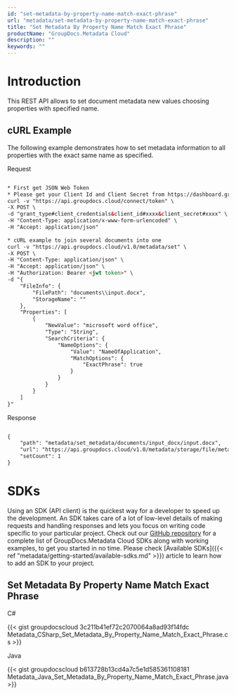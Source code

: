 ```yaml
---
id: "set-metadata-by-property-name-match-exact-phrase"
url: "metadata/set-metadata-by-property-name-match-exact-phrase"
title: "Set Metadata By Property Name Match Exact Phrase"
productName: "GroupDocs.Metadata Cloud"
description: ""
keywords: ""
---
```







# Introduction #

This REST API allows to set document metadata new values choosing properties with specified name.

## cURL Example ##

The following example demonstrates how to set metadata information to all properties with the exact same name as specified.


 Request

```html 

* First get JSON Web Token
* Please get your Client Id and Client Secret from https://dashboard.groupdocs.cloud/applications. Kindly place Client Id in "client_id" and Client Secret in "client_secret" argument.
curl -v "https://api.groupdocs.cloud/connect/token" \
-X POST \
-d "grant_type#client_credentials&client_id#xxxx&client_secret#xxxx" \
-H "Content-Type: application/x-www-form-urlencoded" \
-H "Accept: application/json"
   
* cURL example to join several documents into one
curl -v "https://api.groupdocs.cloud/v1.0/metadata/set" \
-X POST \
-H "Content-Type: application/json" \
-H "Accept: application/json" \
-H "Authorization: Bearer <jwt token>" \
-d "{
    "FileInfo": {
        "FilePath": "documents\\input.docx",
        "StorageName": ""
    },
    "Properties": [
        {
            "NewValue": "microsoft word office",
            "Type": "String",
            "SearchCriteria": {
                "NameOptions": {
                    "Value": "NameOfApplication",
                    "MatchOptions": {
                        "ExactPhrase": true
                    }
                }
            }
        }
    ]
}"

 ```


 Response

```html 

{
    "path": "metadata/set_metadata/documents/input_docx/input.docx",
    "url": "https://api.groupdocs.cloud/v1.0/metadata/storage/file/metadata/set_metadata/documents/input_docx/input.docx",
    "setCount": 1
}

 ```



# SDKs #

Using an SDK (API client) is the quickest way for a developer to speed up the development. An SDK takes care of a lot of low-level details of making requests and handling responses and lets you focus on writing code specific to your particular project. Check out our [GitHub repository](https://github.com/groupdocs-metadata-cloud) for a complete list of GroupDocs.Metadata Cloud SDKs along with working examples, to get you started in no time. Please check [Available SDKs]({{< ref "metadata/getting-started/available-sdks.md" >}}) article to learn how to add an SDK to your project.

## Set Metadata By Property Name Match Exact Phrase ##


 C#



{{< gist groupdocscloud 3c211b41ef72c2070064a8ad93f14fdc Metadata_CSharp_Set_Metadata_By_Property_Name_Match_Exact_Phrase.cs >}}





 Java




{{< gist groupdocscloud b613728b13cd4a7c5e1d585361108181 Metadata_Java_Set_Metadata_By_Property_Name_Match_Exact_Phrase.java >}}




